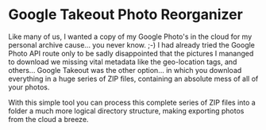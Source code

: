 # Google Takeout Photo Reorganizer

Like many of us, I wanted a copy of my Google Photo's in the cloud for my personal archive cause... you never know. ;-) I had already tried the Google Photo API route only to be sadly disappointed that the pictures I mananged to download we missing vital metadata like the geo-location tags, and others... Google Takeout was the other option... in which you download everything in a huge series of ZIP files, containing an absolute mess of all of your photos.

With this simple tool you can process this complete series of ZIP files into a folder a much more logical directory structure, making exporting photos from the cloud a breeze.

